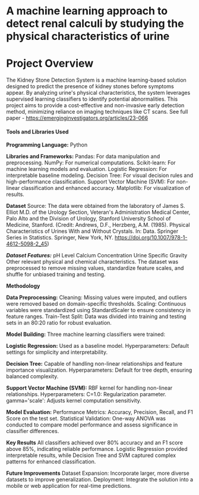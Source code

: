 # A machine learning approach to detect renal calculi by studying the physical characteristics of urine

# Project Overview
The Kidney Stone Detection System is a machine learning-based solution designed to predict the presence of kidney stones before symptoms appear. By analyzing urine's physical characteristics, the system leverages supervised learning classifiers to identify potential abnormalities. This project aims to provide a cost-effective and non-invasive early detection method, minimizing reliance on imaging techniques like CT scans.
See full paper - https://emerginginvestigators.org/articles/23-066

#### Tools and Libraries Used
**Programming Language:**
Python

**Libraries and Frameworks:**
Pandas: For data manipulation and preprocessing.
NumPy: For numerical computations.
Scikit-learn: For machine learning models and evaluation.
Logistic Regression: For interpretable baseline modeling.
Decision Tree: For visual decision rules and high-performance classification.
Support Vector Machine (SVM): For non-linear classification and enhanced accuracy.
Matplotlib: For visualization of results.

**Dataset**
Source: The data were obtained from the laboratory of James S. Elliot M.D. of the Urology Section, Veteran's Administration Medical Center, Palo Alto and the Division of Urology, Stanford University School of Medicine, Stanford.
(Credit: Andrews, D.F., Herzberg, A.M. (1985). Physical Characteristics of Urines With and Without Crystals. In: Data. Springer Series in Statistics. Springer, New York, NY. https://doi.org/10.1007/978-1-4612-5098-2_45)

_**Dataset Features:**_
pH Level
Calcium Concentration
Urine Specific Gravity
Other relevant physical and chemical characteristics.
The dataset was preprocessed to remove missing values, standardize feature scales, and shuffle for unbiased training and testing.

**Methodology**

**Data Preprocessing:**
Cleaning: Missing values were imputed, and outliers were removed based on domain-specific thresholds.
Scaling: Continuous variables were standardized using StandardScaler to ensure consistency in feature ranges.
Train-Test Split: Data was divided into training and testing sets in an 80:20 ratio for robust evaluation.

**Model Building:**
Three machine learning classifiers were trained:

**Logistic Regression:**
Used as a baseline model.
Hyperparameters: Default settings for simplicity and interpretability.

**Decision Tree:**
Capable of handling non-linear relationships and feature importance visualization.
Hyperparameters: Default for tree depth, ensuring balanced complexity.

**Support Vector Machine (SVM):**
RBF kernel for handling non-linear relationships.
Hyperparameters:
C=1.0: Regularization parameter.
gamma='scale': Adjusts kernel computation sensitivity.

**Model Evaluation:**
Performance Metrics: Accuracy, Precision, Recall, and F1 Score on the test set.
Statistical Validation: One-way ANOVA was conducted to compare model performance and assess significance in classifier differences.

**Key Results**
All classifiers achieved over 80% accuracy and an F1 score above 85%, indicating reliable performance.
Logistic Regression provided interpretable results, while Decision Tree and SVM captured complex patterns for enhanced classification.

**Future Improvements**
Dataset Expansion: Incorporate larger, more diverse datasets to improve generalization.
Deployment: Integrate the solution into a mobile or web application for real-time predictions.
